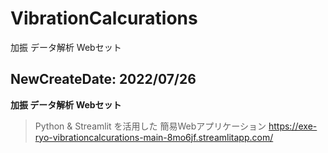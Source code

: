 # VibrationCalcurations
加振 データ解析 Webセット

## NewCreateDate: 2022/07/26
**加振 データ解析 Webセット**
> Python & Streamlit を活用した 簡易Webアプリケーション
> https://exe-ryo-vibrationcalcurations-main-8mo6jf.streamlitapp.com/
